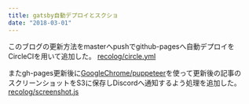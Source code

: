 ```yaml
---
title: gatsby自動デプロイとスクショ
date: "2018-03-01"
---
```


このブログの更新方法をmasterへpushでgithub-pagesへ自動デプロイを  
CircleCIを用いて追加した。
[recolog/circle.yml](https://github.com/t0m0120/recolog/blob/master/circle.yml)

またgh-pages更新後に[GoogleChrome/puppeteer](https://github.com/GoogleChrome/puppeteer)を使って更新後の記事の  
スクリーンショットをS3に保存しDiscordへ通知するよう処理を追加した。
[recolog/screenshot.js](https://github.com/t0m0120/recolog/blob/master/screenshot.js)